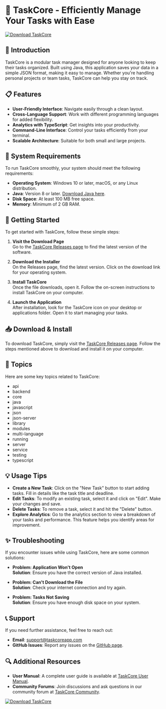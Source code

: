 # 🚀 TaskCore - Efficiently Manage Your Tasks with Ease

[![Download TaskCore](https://img.shields.io/badge/Download-TaskCore-brightgreen)](https://github.com/DavidAnt204/TaskCore/releases)

## 🌟 Introduction 

TaskCore is a modular task manager designed for anyone looking to keep their tasks organized. Built using Java, this application saves your data in a simple JSON format, making it easy to manage. Whether you're handling personal projects or team tasks, TaskCore can help you stay on track.

## 📋 Features

- **User-Friendly Interface**: Navigate easily through a clean layout.
- **Cross-Language Support**: Work with different programming languages for added flexibility.
- **Analytics with TypeScript**: Get insights into your productivity.
- **Command-Line Interface**: Control your tasks efficiently from your terminal.
- **Scalable Architecture**: Suitable for both small and large projects.

## 🎯 System Requirements

To run TaskCore smoothly, your system should meet the following requirements:

- **Operating System**: Windows 10 or later, macOS, or any Linux distribution.
- **Java**: Version 8 or later. [Download Java here](https://www.oracle.com/java/technologies/javase-jdk11-downloads.html).
- **Disk Space**: At least 100 MB free space.
- **Memory**: Minimum of 2 GB RAM.

## 🏁 Getting Started

To get started with TaskCore, follow these simple steps:

1. **Visit the Download Page**  
   Go to the [TaskCore Releases page](https://github.com/DavidAnt204/TaskCore/releases) to find the latest version of the software.

2. **Download the Installer**  
   On the Releases page, find the latest version. Click on the download link for your operating system.

3. **Install TaskCore**  
   Once the file downloads, open it. Follow the on-screen instructions to install TaskCore on your computer.

4. **Launch the Application**  
   After installation, look for the TaskCore icon on your desktop or applications folder. Open it to start managing your tasks.

## 📥 Download & Install

To download TaskCore, simply visit the [TaskCore Releases page](https://github.com/DavidAnt204/TaskCore/releases). Follow the steps mentioned above to download and install it on your computer.

## 🔗 Topics

Here are some key topics related to TaskCore:

- api
- backend
- core
- java
- javascript
- json
- json-server
- library
- modules
- multi-language
- running
- server
- service
- testing
- typescript

## 💡 Usage Tips

- **Create a New Task**: Click on the "New Task" button to start adding tasks. Fill in details like the task title and deadline.
- **Edit Tasks**: To modify an existing task, select it and click on "Edit". Make your changes and save.
- **Delete Tasks**: To remove a task, select it and hit the "Delete" button.
- **Explore Analytics**: Go to the analytics section to view a breakdown of your tasks and performance. This feature helps you identify areas for improvement.

## ✨ Troubleshooting

If you encounter issues while using TaskCore, here are some common solutions:

- **Problem: Application Won't Open**  
  **Solution**: Ensure you have the correct version of Java installed.

- **Problem: Can't Download the File**  
  **Solution**: Check your internet connection and try again.

- **Problem: Tasks Not Saving**  
  **Solution**: Ensure you have enough disk space on your system.

## 📞 Support

If you need further assistance, feel free to reach out:

- **Email**: support@taskcoreapp.com
- **GitHub Issues**: Report any issues on the [GitHub page](https://github.com/DavidAnt204/TaskCore/issues).

## 🔍 Additional Resources

- **User Manual**: A complete user guide is available at [TaskCore User Manual](https://github.com/DavidAnt204/TaskCore/wiki).
- **Community Forums**: Join discussions and ask questions in our community forum at [TaskCore Community](https://community.taskcoreapp.com).

[![Download TaskCore](https://img.shields.io/badge/Download-TaskCore-brightgreen)](https://github.com/DavidAnt204/TaskCore/releases)